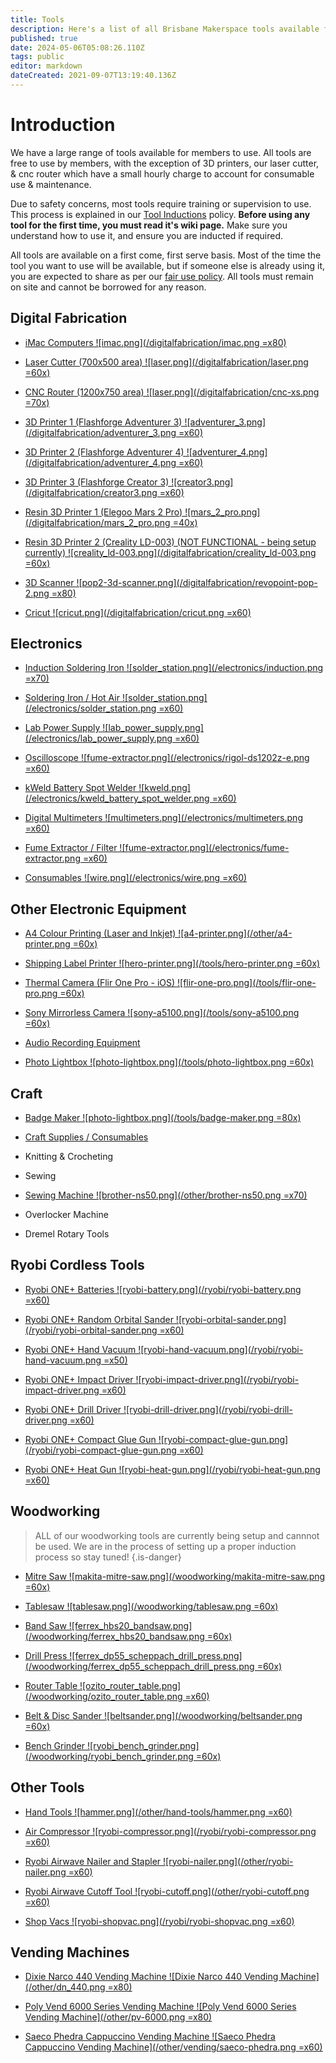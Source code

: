 ```yaml
---
title: Tools
description: Here's a list of all Brisbane Makerspace tools available for use by members.
published: true
date: 2024-05-06T05:08:26.110Z
tags: public
editor: markdown
dateCreated: 2021-09-07T13:19:40.136Z
---
```


# Introduction
We have a large range of tools available for members to use. All tools are free to use by members, with the exception of 3D printers, our laser cutter, & cnc router which have a small hourly charge to account for consumable use & maintenance.

Due to safety concerns, most tools require training or supervision to use. This process is explained in our [Tool Inductions](/policies/inductions) policy. **Before using any tool for the first time, you must read it's wiki page.** Make sure you understand how to use it, and ensure you are inducted if required.

All tools are available on a first come, first serve basis. Most of the time the tool you want to use will be available, but if someone else is already using it, you are expected to share as per our [fair use policy](https://wiki.brisbanemaker.space/policies/fair-use#tool-sharing). All tools must remain on site and cannot be borrowed for any reason.

## Digital Fabrication
- [iMac Computers
		![imac.png](/digitalfabrication/imac.png =x80)
	](/tools/digifab/imacs)
  
- [Laser Cutter (700x500 area)
		![laser.png](/digitalfabrication/laser.png =60x)
	](/tools/digifab/lasercutter)

- [CNC Router (1200x750 area)
		![laser.png](/digitalfabrication/cnc-xs.png =70x)
	](/tools/digifab/cncrouter)

- [3D Printer 1 (Flashforge Adventurer 3)
		![adventurer_3.png](/digitalfabrication/adventurer_3.png =x60)
  ](/tools/digifab/adventurer3)

- [3D Printer 2 (Flashforge Adventurer 4)
		![adventurer_4.png](/digitalfabrication/adventurer_4.png =x60)
  ](/tools/digifab/adventurer4)

- [3D Printer 3 (Flashforge Creator 3)
		![creator3.png](/digitalfabrication/creator3.png =x60)
  ](/tools/digifab/creator3)
  
- [Resin 3D Printer 1 (Elegoo Mars 2 Pro)
  	![mars_2_pro.png](/digitalfabrication/mars_2_pro.png =40x)
  ](/tools/digifab/elegoomars2pro)
    
- [Resin 3D Printer 2 (Creality LD-003) (NOT FUNCTIONAL - being setup currently)
  	![creality_ld-003.png](/digitalfabrication/creality_ld-003.png =60x)
  ](/tools/digifab/crealityld003)
  
- [3D Scanner
		![pop2-3d-scanner.png](/digitalfabrication/revopoint-pop-2.png =x80)
  ](/tools/digifab/revopointpop2)

- [Cricut
		![cricut.png](/digitalfabrication/cricut.png =x60)
	](/tools/digifab/cricut)

## Electronics
- [Induction Soldering Iron
		![solder_station.png](/electronics/induction.png =x70)
	](/tools/electronics/induction-soldering-iron)

- [Soldering Iron / Hot Air
		![solder_station.png](/electronics/solder_station.png =x60)
	](/tools/electronics/soldering)

- [Lab Power Supply
			![lab_power_supply.png](/electronics/lab_power_supply.png =x60)
  ](/tools/electronics/lab-supply)

- [Oscilloscope
		![fume-extractor.png](/electronics/rigol-ds1202z-e.png =x60)
	](/tools/electronics/oscilloscope)
  
- [kWeld Battery Spot Welder
		![kweld.png](/electronics/kweld_battery_spot_welder.png =x60)
	](/tools/electronics/kweld)
  
- [Digital Multimeters
		![multimeters.png](/electronics/multimeters.png =x60)
	](/tools/electronics/multimeters)

- [Fume Extractor / Filter
		![fume-extractor.png](/electronics/fume-extractor.png =x60)
	](/tools/electronics/fume-extractor)

- [Consumables
		![wire.png](/electronics/wire.png =x60)
	](/tools/electronics/consumables)
  
## Other Electronic Equipment
- [A4 Colour Printing (Laser and Inkjet)
		![a4-printer.png](/other/a4-printer.png =60x)
	](/tools/other/printing)

- [Shipping Label Printer
		![hero-printer.png](/tools/hero-printer.png =60x)
	](/tools/other/label-printer)

- [Thermal Camera (Flir One Pro - iOS)
		![flir-one-pro.png](/tools/flir-one-pro.png =60x)
	](/tools/other/flir-one-pro)

- [Sony Mirrorless Camera
		![sony-a5100.png](/tools/sony-a5100.png =60x)
	](/tools/other/sony-mirrorless)

- [Audio Recording Equipment](/tools/audio-recording)

- [Photo Lightbox
		![photo-lightbox.png](/tools/photo-lightbox.png =60x)
  ](/tools/other/lightbox)

## Craft
- [Badge Maker
		![photo-lightbox.png](/tools/badge-maker.png =80x)](/tools/other/badge-maker)

- [Craft Supplies / Consumables](/craft-supply-boxes)

- Knitting & Crocheting

- Sewing

- [Sewing Machine
		![brother-ns50.png](/other/brother-ns50.png =x70)](/tools/other/brother-ns50)

- Overlocker Machine

- Dremel Rotary Tools

## Ryobi Cordless Tools
- [Ryobi ONE+ Batteries
		![ryobi-battery.png](/ryobi/ryobi-battery.png =x60)
  ](/tools/ryobi)

- [Ryobi ONE+ Random Orbital Sander
		![ryobi-orbital-sander.png](/ryobi/ryobi-orbital-sander.png =x60)
  ](/tools/ryobi)

- [Ryobi ONE+ Hand Vacuum
		![ryobi-hand-vacuum.png](/ryobi/ryobi-hand-vacuum.png =x50)
  ](/tools/ryobi)

- [Ryobi ONE+ Impact Driver
		![ryobi-impact-driver.png](/ryobi/ryobi-impact-driver.png =x60)
  ](/tools/ryobi)

- [Ryobi ONE+ Drill Driver
		![ryobi-drill-driver.png](/ryobi/ryobi-drill-driver.png =x60)
  ](/tools/ryobi)

- [Ryobi ONE+ Compact Glue Gun
		![ryobi-compact-glue-gun.png](/ryobi/ryobi-compact-glue-gun.png =x60)
  ](/tools/ryobi)

- [Ryobi ONE+ Heat Gun
		![ryobi-heat-gun.png](/ryobi/ryobi-heat-gun.png =x60)
  ](/tools/ryobi)
 

## Woodworking
> ALL of our woodworking tools are currently being setup and cannnot be used.
We are in the process of setting up a proper induction process so stay tuned!
> {.is-danger}


- [Mitre Saw
		![makita-mitre-saw.png](/woodworking/makita-mitre-saw.png =60x)
	](/tools/woodworking/makita-mitre-saw)
  
- [Tablesaw
		![tablesaw.png](/woodworking/tablesaw.png =60x)
	](/tools/woodworking/tablesaw)
  
- [Band Saw
		![ferrex_hbs20_bandsaw.png](/woodworking/ferrex_hbs20_bandsaw.png =60x)
	](/tools/woodworking/bandsaw)
  
- [Drill Press
		![ferrex_dp55_scheppach_drill_press.png](/woodworking/ferrex_dp55_scheppach_drill_press.png =60x)
	](/tools/woodworking/drillpress)
  
- [Router Table
		![ozito_router_table.png](/woodworking/ozito_router_table.png =x60)
	](/tools/woodworking/routertable)
  
- [Belt & Disc Sander
		![beltsander.png](/woodworking/beltsander.png =60x)
	](/tools/woodworking/beltsander)
  
- [Bench Grinder
		![ryobi_bench_grinder.png](/woodworking/ryobi_bench_grinder.png =60x)
	](/tools/woodworking/benchgrinder)

## Other Tools
- [Hand Tools
		![hammer.png](/other/hand-tools/hammer.png =x60)
  ](/tools/other/hand-tools)
  
- [Air Compressor
		![ryobi-compressor.png](/ryobi/ryobi-compressor.png =x60)
  ](/tools/other/compressor)
  
- [Ryobi Airwave Nailer and Stapler
		![ryobi-nailer.png](/other/ryobi-nailer.png =x60)
  ](/tools/other/nailer)

- [Ryobi Airwave Cutoff Tool
		![ryobi-cutoff.png](/other/ryobi-cutoff.png =x60)
  ](/tools/other/cutoff)

- [Shop Vacs
		![ryobi-shopvac.png](/ryobi/ryobi-shopvac.png =x60)
  ](/tools/other/shopvac)
  
## Vending Machines
- [Dixie Narco 440 Vending Machine
		![Dixie Narco 440 Vending Machine](/other/dn_440.png =x80)
  ](/tools/other/dn-440)
  
- [Poly Vend 6000 Series Vending Machine
		![Poly Vend 6000 Series Vending Machine](/other/pv-6000.png =x80)
  ](/tools/other/pv-6000)
  
- [Saeco Phedra Cappuccino Vending Machine
		![Saeco Phedra Cappuccino Vending Machine](/other/vending/saeco-phedra.png =x60)
  ](/tools/other/saeco-phendra)